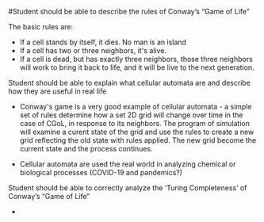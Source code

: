 #Student should be able to describe the rules of Conway’s “Game of Life”

The basic rules are:

*   If a cell stands by itself, it dies.  No man is an island
*   If a cell has two or three neighbors, it's alive.
*   If a cell is dead, but has exactly three neighbors, those three neighbors will work to bring
    it back to life, and it will be live to the next generation.

Student should be able to explain what cellular automata are and describe how they are useful in real life

*   Conway's game is a very good example of cellular automata - a simple set of rules determine how a set 2D grid will change over
    time in the case of CGoL, in response to its neighbors.  The program of simulation will examine a curent state of the grid and use the rules to
    create a new grid reflecting the old state with rules applied.  The new grid become the current state and the process continues.

*    Cellular automata are used the real world in analyzing chemical or biological processes (COVID-19 and pandemics?)

Student should be able to correctly analyze the ‘Turing Completeness’ of Conway’s “Game of Life”

*   